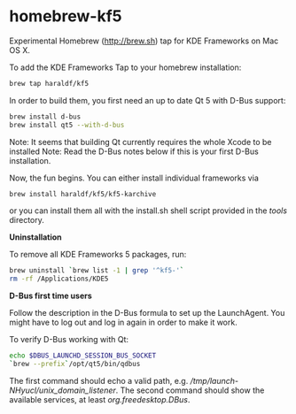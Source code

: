 homebrew-kf5
============

Experimental Homebrew (http://brew.sh) tap for KDE Frameworks on Mac OS X.

To add the KDE Frameworks Tap to your homebrew installation:

```sh
brew tap haraldf/kf5
```

In order to build them, you first need an up to date Qt 5 with
D-Bus support:

```sh
brew install d-bus
brew install qt5 --with-d-bus
```

Note: It seems that building Qt currently requires the whole Xcode to be installed
Note: Read the D-Bus notes below if this is your first D-Bus installation.

Now, the fun begins. You can either install individual frameworks via

```sh
brew install haraldf/kf5/kf5-karchive
```

or you can install them all with the install.sh shell script provided in the
*tools* directory.

**Uninstallation**

To remove all KDE Frameworks 5 packages, run:

```sh
brew uninstall `brew list -1 | grep '^kf5-'`
rm -rf /Applications/KDE5
```

**D-Bus first time users**

Follow the description in the D-Bus formula to set up the LaunchAgent. You might
have to log out and log in again in order to make it work.

To verify D-Bus working with Qt:

```sh
echo $DBUS_LAUNCHD_SESSION_BUS_SOCKET
`brew --prefix`/opt/qt5/bin/qdbus
```

The first command should echo a valid path, e.g. */tmp/launch-NHyucl/unix_domain_listener*.
The second command should show the available services, at least *org.freedesktop.DBus*.
